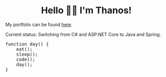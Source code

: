 <h1 align='center'>Hello 👋😊 I'm Thanos!</h1>

<p>My portfolio can be found <a href="https://thanosades.vercel.app/">here</a>.</p>

<p>Current status: Switching from C# and ASP.NET Core to Java and Spring.</p>

<pre>
function day() {
    eat();
    sleep();
    code();
    day();
}
</pre>
